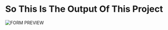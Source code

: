 # So This Is The Output Of This Project
![FORM PREVIEW](https://user-images.githubusercontent.com/72653426/132727993-ba687e2b-5db2-4438-9427-2e02e794edf7.jpg)
